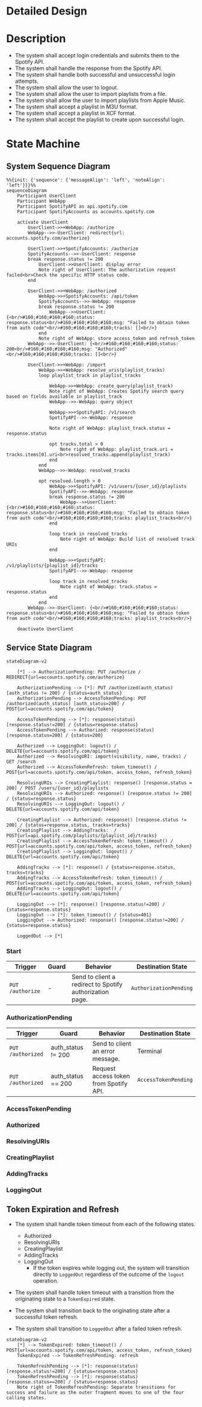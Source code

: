 # Detailed Design

# Description

- The system shall accept login credentials and submits them to the Spotify API.
- The system shall handle the response from the Spotify API.
- The system shall handle both successful and unsuccessful login attempts.
- The system shall allow the user to logout.
- The system shall allow the user to import playlists from a file.
- The system shall allow the user to import playlists from Apple Music.
- The system shall accept a playlist in M3U format.
- The system shall accept a playlist in XCF format.
- The system shall accept the playlist to create upon successful login.

# State Machine

## System Sequence Diagram

```mermaid
%%{init: {'sequence': {'messageAlign': 'left', 'noteAlign': 'left'}}}%%
sequenceDiagram
    Participant UserClient
    Participant WebApp
    Participant SpotifyAPI as api.spotify.com
    Participant SpotifyAccounts as accounts.spotify.com

    activate UserClient
        UserClient->>+WebApp: /authorize
        WebApp-->>-UserClient: redirect{url: accounts.spotify.com/authorize}
        
        UserClient->>+SpotifyAccounts: /authorize
        SpotifyAccounts-->>-UserClient: response
        break response.status != 200
            UserClient->>UserClient: display error
            Note right of UserClient: The authorization request failed<br>Check the specific HTTP status code.
        end

        UserClient->>+WebApp: /authorized
            WebApp->>+SpotifyAccounts: /api/token
            SpotifyAccounts-->>-WebApp: response
            break response.status != 200
                WebApp-->>UserClient: {<br/>#160;#160;#160;#160;status: response.status<br/>#160;#160;#160;#160;msg: "Failed to obtain token from auth code"<br/>#160;#160;#160;#160;tracks: []<br/>}
            end
            Note right of WebApp: store access_token and refresh_token
        WebApp-->>-UserClient: {<br/>#160;#160;#160;#160;status: 200<br/>#160;#160;#160;#160;msg: "Authorized"<br/>#160;#160;#160;#160;tracks: []<br/>}

        UserClient->>+WebApp: /import
            WebApp->>+WebApp: resolve_uris(playlist_tracks)
            loop playlist_track in playlist_tracks

                WebApp->>+WebApp: create_query(playlist_track)
                Note right of WebApp: Creates Spotify search query based on fields available in playlist_track
                WebApp-->>-WebApp: query object
                
                WebApp->>+SpotifyAPI: /v1/search
                SpotifyAPI-->>-WebApp: response

                Note right of WebApp: playlist_track.status = response.status

                opt tracks.total > 0
                    Note right of WebApp: playlist_track.uri = tracks.items[0].uri<br>resolved_tracks.append(playlist_track)
                end
            end
            WebApp-->>-WebApp: resolved_tracks

            opt resolved.length > 0
                WebApp->>+SpotifyAPI: /v1/users/{user_id}/playlists
                SpotifyAPI-->>-WebApp: response
                break response.status != 200
                    WebApp-->>UserClient: {<br/>#160;#160;#160;#160;status: response.status<br/>#160;#160;#160;#160;msg: "Failed to obtain token from auth code"<br/>#160;#160;#160;#160;tracks: playlist_tracks<br/>}
                end

                loop track in resolved_tracks
                    Note right of WebApp: Build list of resolved track URIs
                end

                WebApp->>+SpotifyAPI: /v1/playlists/{playlist_id}/tracks
                SpotifyAPI-->>-WebApp: response

                loop track in resolved_tracks
                    Note right of WebApp: track.status = response.status
                end
            end
        WebApp-->>-UserClient: {<br/>#160;#160;#160;#160;status: response.status<br/>#160;#160;#160;#160;msg: "Failed to obtain token from auth code"<br/>#160;#160;#160;#160;tracks: playlist_tracks<br/>}
    
    deactivate UserClient
```
## Service State Diagram

```mermaid
stateDiagram-v2
    
    [*] --> AuthorizationPending: PUT /authorize / REDIRECT{url=accounts.spotify.com/authorize}
    
    AuthorizationPending --> [*]: PUT /authorized(auth_status) [auth_status != 200] / {status=auth_status}
    AuthorizationPending --> AccessTokenPending: PUT /authorized(auth_status) [auth_status=200] / POST{url=accounts.spotify.com/api/token}

    AccessTokenPending --> [*]: response(status) [response.status!=200] / {status=response.status}
    AccessTokenPending --> Authorized: response(status) [response.status=200] / {status=200}

    Authorized --> LoggingOut: logout() / DELETE{url=accounts.spotify.com/api/token}
    Authorized --> ResolvingURI: import(visibility, name, tracks) / GET /search
    Authorized --> AccessTokenRefresh: token_timeout() / POST{url=accounts.spotify.com/api/token, access_token, refresh_token}

    ResolvingURIs --> CreatingPlaylist: response() [response.status = 200] / POST /users/{user_id}/playlists
    ResolvingURIs --> Authorized: response() [response.status != 200] / {status=response.status}
    ResolvingURIs --> LoggingOut: logout() / DELETE{url=accounts.spotify.com/api/token}

    CreatingPlaylist --> Authorized: response() [response.status != 200] / {status=response.status, tracks=tracks}
    CreatingPlaylist --> AddingTracks:  / POST{url=api.spotify.com/playlists/{playlist_id}/tracks}
    CreatingPlaylist --> AccessTokenRefresh: token_timeout() / POST{url=accounts.spotify.com/api/token, access_token, refresh_token}
    CreatingPlaylist --> LoggingOut: logout() / DELETE{url=accounts.spotify.com/api/token}

    AddingTracks --> [*]: response() / {status=response.status, tracks=tracks}
    AddingTracks --> AccessTokenRefresh: token_timeout() / POST{url=accounts.spotify.com/api/token, access_token, refresh_token}
    AddingTracks --> LoggingOut: logout() / DELETE{url=accounts.spotify.com/api/token}

    LoggingOut --> [*]: response() [response.status!=200] / {status=response.status}
    LoggingOut --> [*]: token_timeout() / {status=401}
    LoggingOut --> Authorized: response() [response.status!=200] / {status=response.status}

    LoggedOut --> [*]
```
### Start

| Trigger | Guard | Behavior | Destination State |
| --- | --- | --- | --- |
| `PUT /authorize` | - | Send to client a redirect to Spotify authorization page. | `AuthorizationPending` |

### AuthorizationPending

| Trigger | Guard | Behavior | Destination State |
| --- | --- | --- | --- |
| `PUT /authorized` | auth_status != 200 | Send to client an error message. | Terminal |
| `PUT /authorized` | auth_status == 200 | Request access token from Spotify API. | `AccessTokenPending` |

### AccessTokenPending

### Authorized

### ResolvingURIs

### CreatingPlaylist

### AddingTracks

### LoggingOut

## Token Expiration and Refresh

- The system shall handle token timeout from each of the following states.
    - Authorized
    - ResolvingURIs
    - CreatingPlaylist
    - AddingTracks
    - LoggingOut
        - If the token expires while logging out, the system will transition directly to `LoggedOut` regardless of the outcome of the `logout` operation.

- The system shall handle token timeout with a transition from the originating state to a `TokenExpired` state.
- The system shall transition back to the originating state after a successful token refresh.
- The system shall transition to `LoggedOut` after a failed token refresh.

```mermaid
stateDiagram-v2
    [*] --> TokenExpired: token_timeout() / POST{url=accounts.spotify.com/api/token, access_token, refresh_token}
    TokenExpired --> TokenRefreshPending: refresh

    TokenRefreshPending --> [*]: response(status) [response.status!=200] / {status=response.status}
    TokenRefreshPending --> [*]: response(status) [response.status==200] / {status=response.status}
    Note right of TokenRefreshPending: Separate transitions for success and failure as the outer fragment moves to one of the four calling states.
```
